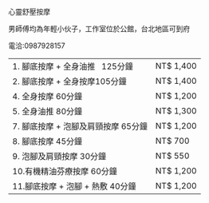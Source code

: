 
<p>心靈舒壓按摩</p>


<table>

<tbody>
<tr>

<td>1. 腳底按摩 + 全身油推   125分鐘</td> <td> NT$ 1,400 </td>

</tr>

<tr>
<td>2. 腳底按摩 + 全身按摩105分鐘</td> <td>     NT$ 1,400 </td>
</tr>

<tr>
<td>4. 全身按摩      60分鐘     </td> <td>        NT$ 1,200 </td>
</tr>

<tr>
<td>5. 全身油推       80分鐘      </td> <td>          NT$ 1,300 </td>
</tr>

<tr>
<td>7. 腳底按摩 + 泡腳及肩頸按摩     65分鐘       </td> <td>        NT$ 1,200  </td>
</tr>

<tr>
<td>8. 腳底按摩                     45分鐘              </td> <td>     NT$ 700  </td>
</tr>

<tr>
<td>9. 泡腳及肩頸按摩                 30分鐘       </td> <td>            NT$ 550 </td>
</tr>

<tr>
<td>10.有機精油芬療按摩  60分鐘        </td> <td>       NT$ 1,200</td>
<tr>

<tr>
<td>11.腳底按摩 + 泡腳 + 熱敷  40分鐘    </td> <td>    NT$ 1,200</td>
</tr>



男師傅均為年輕小伙子，工作室位於公館，台北地區可到府

電洽:0987928157
